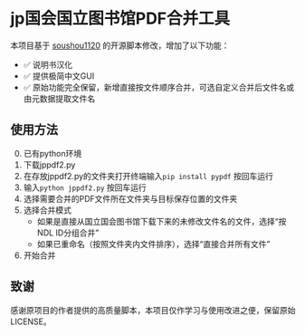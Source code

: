 # jp国会国立图书馆PDF合并工具
本项目基于 [soushou1120](https://github.com/soushou1120/NDL-onlinePDFMerger) 的开源脚本修改，增加了以下功能：
- ✅ 说明书汉化
- ✅ 提供极简中文GUI
- ✅ 原始功能完全保留，新增直接按文件顺序合并，可选自定义合并后文件名或由元数据提取文件名
## 使用方法
0. 已有python环境
1. 下载jppdf2.py
2. 在存放jppdf2.py的文件夹打开终端输入```pip install pypdf``` 按回车运行
3. 输入```python jppdf2.py``` 按回车运行
4. 选择需要合并的PDF文件所在文件夹与目标保存位置的文件夹
5. 选择合并模式
   + 如果是直接从国立国会图书馆下载下来的未修改文件名的文件，选择“按NDL ID分组合并”
   + 如果已重命名（按照文件夹内文件排序），选择“直接合并所有文件”
6. 开始合并
## 致谢
感谢原项目的作者提供的高质量脚本，本项目仅作学习与使用改进之便，保留原始LICENSE。
